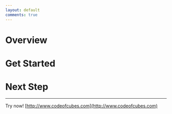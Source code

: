 ```yaml
---
layout: default
comments: true
---
```


# [](#header-1)Overview

# [](#header-1)Get Started

# [](#header-1)Next Step


---

Try now! [http://www.codeofcubes.com](http://www.codeofcubes.com)
